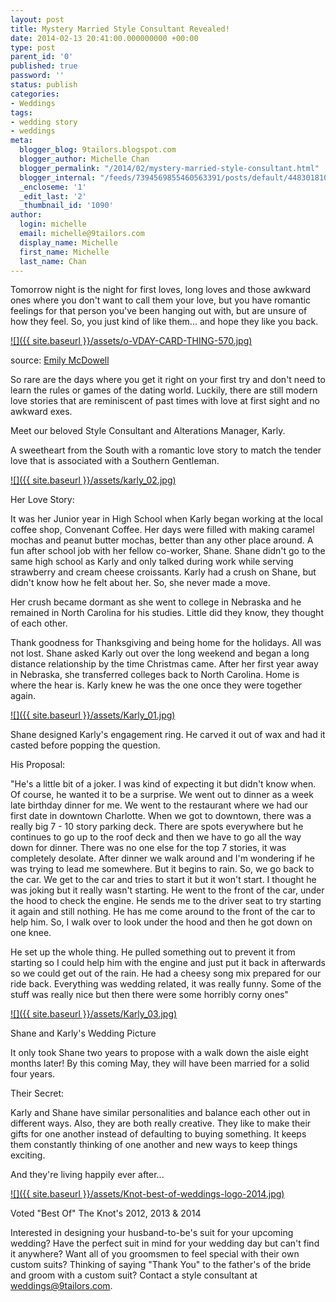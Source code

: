 ```yaml
---
layout: post
title: Mystery Married Style Consultant Revealed!
date: 2014-02-13 20:41:00.000000000 +00:00
type: post
parent_id: '0'
published: true
password: ''
status: publish
categories:
- Weddings
tags:
- wedding story
- weddings
meta:
  blogger_blog: 9tailors.blogspot.com
  blogger_author: Michelle Chan
  blogger_permalink: "/2014/02/mystery-married-style-consultant.html"
  blogger_internal: "/feeds/7394569855460563391/posts/default/448301810707116327"
  _encloseme: '1'
  _edit_last: '2'
  _thumbnail_id: '1090'
author:
  login: michelle
  email: michelle@9tailors.com
  display_name: Michelle
  first_name: Michelle
  last_name: Chan
---
```

Tomorrow night is the night for first loves, long loves and those awkward ones where you don't want to call them your love, but you have romantic feelings for that person you've been hanging out with, but are unsure of how they feel. So, you just kind of like them... and hope they like you back.

[![]({{ site.baseurl }}/assets/o-VDAY-CARD-THING-570.jpg)](http://4.bp.blogspot.com/-3AOeoxHPMEk/Uvz02rGF-AI/AAAAAAAABLI/84CHc1w7etw/s1600/o-VDAY-CARD-THING-570.jpg)

source: [Emily McDowell](http://www.emilymcdowell.com/)

So rare are the days where you get it right on your first try and don't need to learn the rules or games of the dating world. Luckily, there are still modern love stories that are reminiscent of past times with love at first sight and no awkward exes.

Meet our beloved Style Consultant and Alterations Manager, Karly.

A sweetheart from the South with a romantic love story to match the tender love that is associated with a Southern Gentleman.

[![]({{ site.baseurl }}/assets/karly_02.jpg)](http://1.bp.blogspot.com/-WVF0YnXEfxg/Uv0qnaDQV_I/AAAAAAAABLo/pvX4059woRA/s1600/karly_02.jpg)

Her Love Story:

It was her Junior year in High School when Karly began working at the local coffee shop, Convenant Coffee. Her days were filled with making caramel mochas and peanut butter mochas, better than any other place around. A fun after school job with her fellow co-worker, Shane. Shane didn't go to the same high school as Karly and only talked during work while serving strawberry and cream cheese croissants. Karly had a crush on Shane, but didn't know how he felt about her. So, she never made a move.

Her crush became dormant as she went to college in Nebraska and he remained in North Carolina for his studies. Little did they know, they thought of each other.

Thank goodness for Thanksgiving and being home for the holidays. All was not lost. Shane asked Karly out over the long weekend and began a long distance relationship by the time Christmas came. After her first year away in Nebraska, she transferred colleges back to North Carolina. Home is where the hear is. Karly knew he was the one once they were together again.

[![]({{ site.baseurl }}/assets/Karly_01.jpg)](http://3.bp.blogspot.com/-TCkm3vEHuDc/Uv0nKFItyFI/AAAAAAAABLU/ObvfLLuBmI4/s1600/Karly_01.jpg)

Shane designed Karly's engagement ring. He carved it out of wax and had it casted before popping the question.

His Proposal:

"He's a little bit of a joker. I was kind of expecting it but didn't know when. Of course, he wanted it to be a surprise. We went out to dinner as a week late birthday dinner for me. We went to the restaurant where we had our first date in downtown Charlotte. When we got to downtown, there was a really big 7 - 10 story parking deck. There are spots everywhere but he continues to go up to the roof deck and then we have to go all the way down for dinner. There was no one else for the top 7 stories, it was completely desolate. After dinner we walk around and I'm wondering if he was trying to lead me somewhere. But it begins to rain. So, we go back to the car. We get to the car and tries to start it but it won't start. I thought he was joking but it really wasn't starting. He went to the front of the car, under the hood to check the engine. He sends me to the driver seat to try starting it again and still nothing. He has me come around to the front of the car to help him. So, I walk over to look under the hood and then he got down on one knee.

He set up the whole thing. He pulled something out to prevent it from starting so I could help him with the engine and just put it back in afterwards so we could get out of the rain. He had a cheesy song mix prepared for our ride back. Everything was wedding related, it was really funny. Some of the stuff was really nice but then there were some horribly corny ones"

[![]({{ site.baseurl }}/assets/Karly_03.jpg)](http://2.bp.blogspot.com/-JkjpUvZUS2k/Uv0rlvAXwMI/AAAAAAAABL0/WJd3sP5eyR0/s1600/Karly_03.jpg)

Shane and Karly's Wedding Picture

It only took Shane two years to propose with a walk down the aisle eight months later! By this coming May, they will have been married for a solid four years.

Their Secret:

Karly and Shane have similar personalities and balance each other out in different ways. Also, they are both really creative. They like to make their gifts for one another instead of defaulting to buying something. It keeps them constantly thinking of one another and new ways to keep things exciting.

And they're living happily ever after...

[![]({{ site.baseurl }}/assets/Knot-best-of-weddings-logo-2014.jpg)](http://4.bp.blogspot.com/-QCcieQAGByU/Uv0tdICeQBI/AAAAAAAABMA/flw1K_Vbosg/s1600/Knot-best-of-weddings-logo-2014.jpg)

Voted "Best Of" The Knot's 2012, 2013 & 2014

Interested in designing your husband-to-be's suit for your upcoming wedding? Have the perfect suit in mind for your wedding day but can't find it anywhere? Want all of you groomsmen to feel special with their own custom suits? Thinking of saying "Thank You" to the father's of the bride and groom with a custom suit? Contact a style consultant at weddings@9tailors.com.